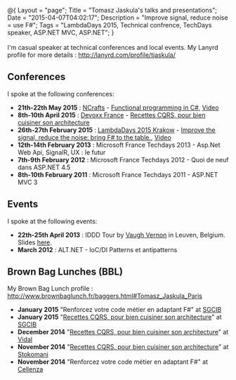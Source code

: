 @{
    Layout = "page";
    Title = "Tomasz Jaskula's talks and presentations";
    Date = "2015-04-07T04:02:17";
    Description = "Improve signal, reduce noise = use F#";
    Tags = "LambdaDays 2015, Technical confrence, TechDays speaker, ASP.NET MVC, ASP.NET";
}
<br /><br />
I'm casual speaker at technical conferences and local events. My Lanyrd profile for more details : <a href="http://lanyrd.com/profile/tjaskula/">http://lanyrd.com/profile/tjaskula/</a>

## Conferences

I spoke at the following conferences:

- **21th-22th May 2015** : [NCrafts](http://ncrafts.io) - [Functional programming in C#](http://fr.slideshare.net/tjaskula/functional-programming-in-c-50485195), [Video](http://videos.ncrafts.io/video/130259587)
- **8th-10th April 2015** : [Devoxx France](http://www.devoxx.fr) - [Recettes CQRS, pour bien cuisiner son architecture](http://fr.slideshare.net/tjaskula/cqr-sv2)
- **26th-27th February 2015** : [LambdaDays 2015 Krakow](http://www.lambdadays.org) - [Improve the signal, reduce the noise: bring F# to the table.](http://jaskula.fr/Slides/FSharpSNR.html#/), [Video](https://youtu.be/zGkiWJ-0q7Q)
- **12th-14th February 2013** : Microsoft France Techdays 2013 - Asp.Net Web Api, SignalR, UX : le futur
- **7th-9th February 2012** : Microsoft France Techdays 2012 - Quoi de neuf dans ASP.NET 4.5
- **8th-10th February 2011** : Microsoft France Techdays 2011 - ASP.NET MVC 3

## Events

I spoke at the following events:

- **22th-25th April 2013** : IDDD Tour by [Vaugh Vernon](https://twitter.com/vaughnvernon) in Leuven, Belgium. Slides [here](http://fr.slideshare.net/tjaskula/leveraging-more-then-ddd-lite-in-the-startup-project).
- **March 2012** : ALT.NET - IoC/DI Patterns et antipatterns

## Brown Bag Lunches (BBL)

My Brown Bag Lunch profile : <a href="http://www.brownbaglunch.fr/baggers.html#Tomasz_Jaskula_Paris">http://www.brownbaglunch.fr/baggers.html#Tomasz_Jaskula_Paris</a>

- **January 2015** "Renforcez votre code métier en adaptant F#" at [SGCIB](https://www.sgcib.com)
- **January 2015** "[Recettes CQRS, pour bien cuisiner son architecture](http://fr.slideshare.net/tjaskula/cqr-sv2)" at [SGCIB](https://www.sgcib.com)
- **December 2014** "[Recettes CQRS, pour bien cuisiner son architecture](http://fr.slideshare.net/tjaskula/cqr-sv2)" at [Vidal](http://www.vidal.fr)
- **November 2014** "[Recettes CQRS, pour bien cuisiner son architecture](http://fr.slideshare.net/tjaskula/cqr-sv2)" at [Stokomani](http://www.stokomani.fr)
- **November 2014** "Renforcez votre code métier en adaptant F#" at [Cellenza](http://www.cellenza.com)